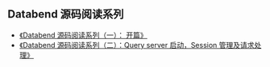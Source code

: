 ## Databend 源码阅读系列

* [《Databend 源码阅读系列（一）： 开篇》](https://mp.weixin.qq.com/s/5snnRuOLdCdWEktRFcwwug)
* [《Databend 源码阅读系列（二）：Query server 启动，Session 管理及请求处理》](https://mp.weixin.qq.com/s?__biz=Mzg4NzYzMzk1Mw==&mid=2247488004&idx=1&sn=1de114314011d82bfad8a0320d8aac08&chksm=cf86334af8f1ba5c339497999ec4a9b0d1088cf06631a53827a2b08856b47d91c1ef1f65c368&scene=178&cur_album_id=2515308497635557377#rd)
